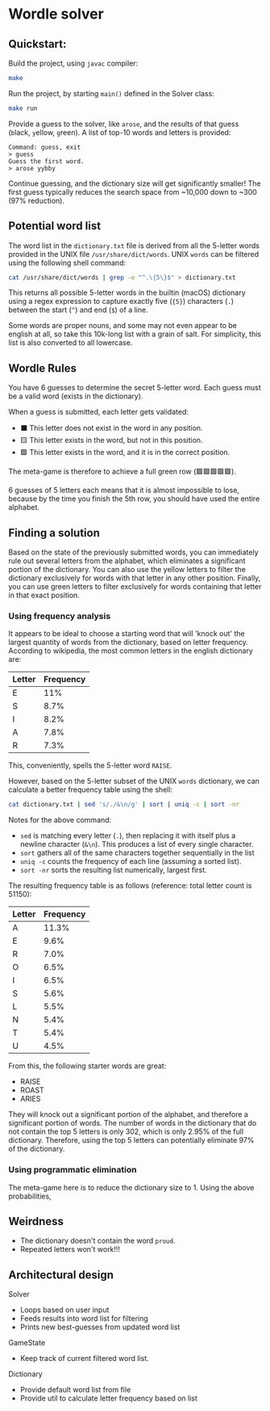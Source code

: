 # Wordle solver

## Quickstart:

Build the project, using `javac` compiler:
```sh
make
```

Run the project, by starting `main()` defined in the Solver class:
```sh
make run
```

Provide a guess to the solver, like `arose`, and the results of that guess 
(`b`lack, `y`ellow, `g`reen). A list of top-10 words and letters is provided:
```
Command: guess, exit
> guess
Guess the first word.
> arose yybby
```

Continue guessing, and the dictionary size will get significantly smaller! The
first guess typically reduces the search space from ~10,000 down to ~300 (97%
reduction).

## Potential word list

The word list in the `dictionary.txt` file is derived from all the 5-letter
words provided in the UNIX file `/usr/share/dict/words`. UNIX `words` can be
filtered using the following shell command:

```sh
cat /usr/share/dict/words | grep -e "^.\{5\}$" > dictionary.txt
```

This returns all possible 5-letter words in the builtin (macOS) dictionary
using a regex expression to capture exactly five (`{5}`) characters (`.`)
between the start (`^`) and end (`$`) of a line. 

Some words are proper nouns, and some may not even appear to be english at all,
so take this 10k-long list with a grain of salt. For simplicity, this list
is also converted to all lowercase.

## Wordle Rules

You have 6 guesses to determine the secret 5-letter word. Each guess must be a
valid word (exists in the dictionary).

When a guess is submitted, each letter gets validated:
- ⬛ This letter does not exist in the word in any position.
- 🟨 This letter exists in the word, but not in this position.
- 🟩 This letter exists in the word, and it is in the correct position. 

The meta-game is therefore to achieve a full green row (🟩🟩🟩🟩🟩). 

6 guesses of 5 letters each means that it is almost impossible to lose, because
by the time you finish the 5th row, you should have used the entire alphabet.

## Finding a solution

Based on the state of the previously submitted words, you can immediately rule
out several letters from the alphabet, which eliminates a significant portion
of the dictionary. You can also use the yellow letters to filter the dictionary
exclusively for words with that letter in any other position. Finally, you can
use green letters to filter exclusively for words containing that letter in
that exact position.

### Using frequency analysis
It appears to be ideal to choose a starting word that will 'knock out' the
largest quantity of words from the dictionary, based on letter frequency.
According to wikipedia, the most common letters in the english dictionary are:

Letter | Frequency
--- | ---
E | 11%
S | 8.7%
I | 8.2%
A | 7.8%
R | 7.3%

This, conveniently, spells the 5-letter word `RAISE`. 

However, based on the 5-letter subset of the UNIX `words` dictionary, we can 
calculate a better frequency table using the shell:

```sh
cat dictionary.txt | sed 's/./&\n/g' | sort | uniq -c | sort -nr
```

Notes for the above command:
- `sed` is matching every letter (`.`), then replacing it with itself plus a
  newline character (`&\n`). This produces a list of every single character.
- `sort` gathers all of the same characters together sequentially in the list
- `uniq -c` counts the frequency of each line (assuming a sorted list). 
- `sort -nr` sorts the resulting list numerically, largest first. 

The resulting frequency table is as follows (reference: total letter count is
51150):

Letter | Frequency
--- | ---
A | 11.3%
E | 9.6%
R | 7.0%
O | 6.5%
I | 6.5%
S | 5.6%
L | 5.5%
N | 5.4%
T | 5.4%
U | 4.5%

From this, the following starter words are great:
- RAISE
- ROAST
- ARIES

They will knock out a significant portion of the alphabet, and therefore a
significant portion of words. The number of words in the dictionary that do not
contain the top 5 letters is only 302, which is only 2.95% of the full
dictionary. Therefore, using the top 5 letters can potentially eliminate 97%
of the dictionary. 

### Using programmatic elimination

The meta-game here is to reduce the dictionary size to 1. Using the above
probabilities, 


## Weirdness

- The dictionary doesn't contain the word `proud`. 
- Repeated letters won't work!!!

## Architectural design

Solver
- Loops based on user input
- Feeds results into word list for filtering
- Prints new best-guesses from updated word list

GameState
- Keep track of current filtered word list.

Dictionary
- Provide default word list from file
- Provide util to calculate letter frequency based on list

